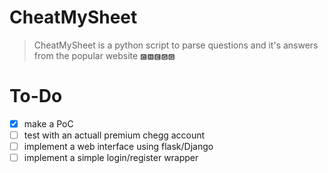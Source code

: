 # CheatMySheet
> CheatMySheet is a python script to parse questions and it's answers from the popular website `🅲🅷🅴🅶🅶`

# To-Do
- [x] make a PoC
- [ ] test with an actuall premium chegg account
- [ ] implement a web interface using flask/Django
- [ ] implement a simple login/register wrapper